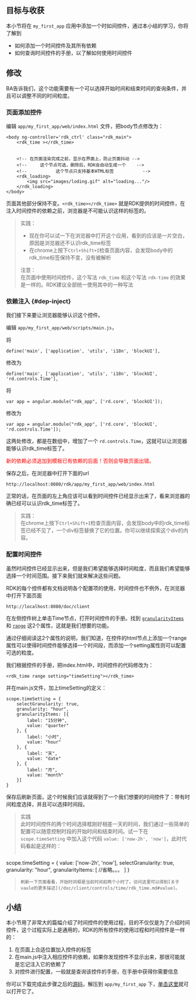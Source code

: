 ## 目标与收获

本小节将在 `my_first_app` 应用中添加一个时如间控件，通过本小结的学习，你将了解到

- 如何添加一个时间控件及其所有依赖
- 如何查询时间控件的手册，以了解如何使用时间控件


## 修改

BA告诉我们，这个功能需要有一个可以选择开始时间和结束时间的查询条件，并且可以调整不同的时间粒度。

### 页面添加控件

编辑 `app/my_first_app/web/index.html` 文件，把body节点修改为：

~~~
<body ng-controller='rdk_ctrl' class="rdk_main">
    <rdk_time ></rdk_time>


    <!-- 在页面渲染完成之前，显示在界面上，防止页面抖动 -->
    <!--     这个节点可选，删除后，RDK会自动生成一个    -->
    <!--           这个节点只支持基本HTML标签           -->
    <rdk_loading>
        <img src="images/loding.gif" alt="loading..."/>
    </rdk_loading>
</body>
~~~
页面其他部分保持不变。`<rdk_time></rdk_time>` 就是RDK提供的时间控件，在注入时间控件的依赖之前，浏览器是不可能认识这样的标签的。

> 实践：
> 
> - 现在你可以试一下在浏览器中打开这个应用，看到的应该是一片空白，原因是浏览器还不认识rdk_time标签
> - 在chrome上按下`Ctrl+Shift+I`检查页面内容，会发现body中的rdk_time标签保持不变，没有被解析
> 
> 注意：<br>
> 在页面中使用时间控件，这个写法 `rdk_time` 和这个写法 `rdk-time` 的效果是一样的。RDK建议全部统一使用其中的一种写法

### 依赖注入 {#dep-inject}

我们接下来要让浏览器能够认识这个控件。

编辑 `app/my_first_app/web/scripts/main.js`，

将

	define('main', ['application', 'utils', 'i18n', 'blockUI'],

修改为

	define('main', ['application', 'utils', 'i18n', 'blockUI', 'rd.controls.Time'],

将

	var app = angular.module("rdk_app", ['rd.core', 'blockUI']);

修改为

	var app = angular.module("rdk_app", ['rd.core', 'blockUI', 'rd.controls.Time']);

这两处修改，都是在数组中，增加了一个 `rd.controls.Time`，这就可以让浏览器能够认识rdk_time标签了。

<span style="color:red">新的依赖必须追加到模板已有依赖的后面！否则会导致页面出错。</span>

保存之后，在浏览器中打开下面的url

	http://localhost:8080/rdk/app/my_first_app/web/index.html

正常的话，在页面的左上角应该可以看到时间控件已经显示出来了，看来浏览器的确已经可以认识rdk_time标签了。

> 实践：<br>
> 在chrome上按下`Ctrl+Shift+I`检查页面内容，会发现body中的rdk_time标签已经不见了，一个div标签替换了它的位置。你可以继续探索这个div的内容。


### 配置时间控件

虽然时间控件已经显示出来，但是我们希望能够选择时间粒度，而且我们希望能够选择一个时间范围。接下来我们就来解决这些问题。

RDK的每个控件都有文档说明各个配置项的使用，时间控件也不例外，在浏览器中打开下面页面

	http://localhost:8080/doc/client

在左侧控件树上单击Time节点，打开时间控件的手册。找到 [`granularityItems`](/doc/client/controls/time/rdk_time.md#granularityItems) 和 [`range`](/doc/client/controls/time/rdk_time.md#range) 这2个属性，这就是我们想要的功能。

通过仔细阅读这2个属性的说明，我们知道，在控件的html节点上添加一个range属性可以使得时间控件能够选择一个时间段，而添加一个setting属性则可以配置可选的粒度。

我们根据控件的手册，把index.html中，时间控件的代码修改为：

	<rdk_time range setting="timeSetting"></rdk_time>

并在main.js文件，加上timeSetting的定义：

~~~
scope.timeSetting = {
    selectGranularity: true,
    granularity: "hour",
    granularityItems: [{
        label: "15分钟",
        value: "quarter"
    }, {
        label: "小时",
        value: "hour"
    }, {
        label: "天",
        value: "date"
    }, {
        label: "月",
        value: "month"
    }]
}
~~~

保存后刷新页面，这个时候我们应该就得到了一个我们想要的时间控件了：带有时间粒度选择，并且可以选择时间段。

> 实践<br>
> 此时时间控件的两个时间选择框刚好相差一天的时间，我们通过一些简单的配置可以随意控制时段的开始时间和结束时间。试一下在 `scope.timeSetting` 中加入这个代码 `value: ['now-2h', 'now']`，此时代码看起是这样的：
> ~~~
scope.timeSetting  = {
	value: ['now-2h', 'now'],
	selectGranularity: true,
	granularity: "hour",
	granularityItems: [
		//省略。。。
	]
}
> ~~~
> 刷新一下页面看看，开始时间框是当前时间前两个小时了。访问这里可以得到[关于vaule的更多描述](/doc/client/controls/time/rdk_time.md#value)。

## 小结
本小节用了非常大的篇幅介绍了时间控件的使用过程，目的不仅仅是为了介绍时间控件，这个过程实际上是通用的，RDK的所有控件的使用过程和时间控件是一样的：

1. 在页面上合适位置加入控件的标签
2. 在main.js中注入相应控件的依赖，如果你发现控件不显示出来，那很可能就是忘记注入它的依赖了
3. 对控件进行配置，一般就是查询该控件的手册，在手册中获得你需要信息



你可以下载完成此步骤之后的[源码](03_use_first_control.zip)，解压到 `app/my_first_app` 下，[单击这里](/rdk/app/my_first_app/web/index.html)就可以打开它了。


<div title="第3步 使用第一个RDK控件 - RDK应用开发最佳实践" id="__hidden__">
<script src="/doc/tools/doc_js/misc.js"></script>
</div>